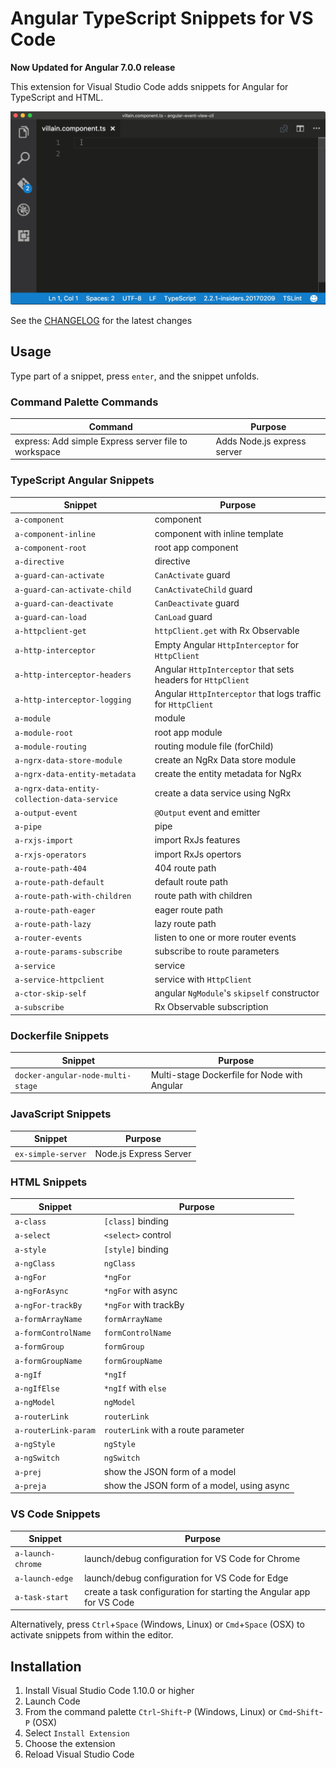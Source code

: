 # Angular TypeScript Snippets for VS Code

**Now Updated for Angular 7.0.0 release**

This extension for Visual Studio Code adds snippets for Angular for TypeScript and HTML.

![Use Extension](images/use-extension.gif)

See the [CHANGELOG](CHANGELOG.md) for the latest changes

## Usage

Type part of a snippet, press `enter`, and the snippet unfolds.

### Command Palette Commands

| Command                                              | Purpose                     |
| ---------------------------------------------------- | --------------------------- |
| express: Add simple Express server file to workspace | Adds Node.js express server |

### TypeScript Angular Snippets

| Snippet                                      | Purpose                                                      |
| -------------------------------------------- | ------------------------------------------------------------ |
| `a-component`                                | component                                                    |
| `a-component-inline`                         | component with inline template                               |
| `a-component-root`                           | root app component                                           |
| `a-directive`                                | directive                                                    |
| `a-guard-can-activate`                       | `CanActivate` guard                                          |
| `a-guard-can-activate-child`                 | `CanActivateChild` guard                                     |
| `a-guard-can-deactivate`                     | `CanDeactivate` guard                                        |
| `a-guard-can-load`                           | `CanLoad` guard                                              |
| `a-httpclient-get`                           | `httpClient.get` with Rx Observable                          |
| `a-http-interceptor`                         | Empty Angular `HttpInterceptor` for `HttpClient`             |
| `a-http-interceptor-headers`                 | Angular `HttpInterceptor` that sets headers for `HttpClient` |
| `a-http-interceptor-logging`                 | Angular `HttpInterceptor` that logs traffic for `HttpClient` |
| `a-module`                                   | module                                                       |
| `a-module-root`                              | root app module                                              |
| `a-module-routing`                           | routing module file (forChild)                               |
| `a-ngrx-data-store-module`                   | create an NgRx Data store module                             |
| `a-ngrx-data-entity-metadata`                | create the entity metadata for NgRx                          |
| `a-ngrx-data-entity-collection-data-service` | create a data service using NgRx                             |
| `a-output-event`                             | `@Output` event and emitter                                  |
| `a-pipe`                                     | pipe                                                         |
| `a-rxjs-import`                              | import RxJs features                                         |
| `a-rxjs-operators`                           | import RxJs opertors                                         |
| `a-route-path-404`                           | 404 route path                                               |
| `a-route-path-default`                       | default route path                                           |
| `a-route-path-with-children`                 | route path with children                                     |
| `a-route-path-eager`                         | eager route path                                             |
| `a-route-path-lazy`                          | lazy route path                                              |
| `a-router-events`                            | listen to one or more router events                          |
| `a-route-params-subscribe`                   | subscribe to route parameters                                |
| `a-service`                                  | service                                                      |
| `a-service-httpclient`                       | service with `HttpClient`                                    |
| `a-ctor-skip-self`                           | angular `NgModule`'s `skipself` constructor                  |
| `a-subscribe`                                | Rx Observable subscription                                   |

### Dockerfile Snippets

| Snippet                           | Purpose                                      |
| --------------------------------- | -------------------------------------------- |
| `docker-angular-node-multi-stage` | Multi-stage Dockerfile for Node with Angular |

### JavaScript Snippets

| Snippet            | Purpose                |
| ------------------ | ---------------------- |
| `ex-simple-server` | Node.js Express Server |

### HTML Snippets

| Snippet              | Purpose                                    |
| -------------------- | ------------------------------------------ |
| `a-class`            | `[class]` binding                          |
| `a-select`           | `<select>` control                         |
| `a-style`            | `[style]` binding                          |
| `a-ngClass`          | `ngClass`                                  |
| `a-ngFor`            | `*ngFor`                                   |
| `a-ngForAsync`       | `*ngFor` with async                        |
| `a-ngFor-trackBy`    | `*ngFor` with trackBy                      |
| `a-formArrayName`    | `formArrayName`                            |
| `a-formControlName`  | `formControlName`                          |
| `a-formGroup`        | `formGroup`                                |
| `a-formGroupName`    | `formGroupName`                            |
| `a-ngIf`             | `*ngIf`                                    |
| `a-ngIfElse`         | `*ngIf` with `else`                        |
| `a-ngModel`          | `ngModel`                                  |
| `a-routerLink`       | `routerLink`                               |
| `a-routerLink-param` | `routerLink` with a route parameter        |
| `a-ngStyle`          | `ngStyle`                                  |
| `a-ngSwitch`         | `ngSwitch`                                 |
| `a-prej`             | show the JSON form of a model              |
| `a-preja`            | show the JSON form of a model, using async |

### VS Code Snippets

| Snippet           | Purpose                                                              |
| ----------------- | -------------------------------------------------------------------- |
| `a-launch-chrome` | launch/debug configuration for VS Code for Chrome                    |
| `a-launch-edge`   | launch/debug configuration for VS Code for Edge                      |
| `a-task-start`    | create a task configuration for starting the Angular app for VS Code |

Alternatively, press `Ctrl`+`Space` (Windows, Linux) or `Cmd`+`Space` (OSX) to activate snippets from within the editor.

## Installation

1.  Install Visual Studio Code 1.10.0 or higher
1.  Launch Code
1.  From the command palette `Ctrl`-`Shift`-`P` (Windows, Linux) or `Cmd`-`Shift`-`P` (OSX)
1.  Select `Install Extension`
1.  Choose the extension
1.  Reload Visual Studio Code
